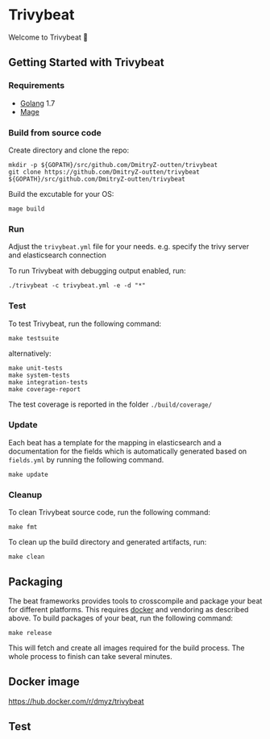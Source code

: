 # Trivybeat

Welcome to Trivybeat 👋

## Getting Started with Trivybeat

### Requirements

* [Golang](https://golang.org/dl/) 1.7
* [Mage](https://magefile.org/)

### Build from source code

Create directory and clone the repo:
```
mkdir -p ${GOPATH}/src/github.com/DmitryZ-outten/trivybeat
git clone https://github.com/DmitryZ-outten/trivybeat ${GOPATH}/src/github.com/DmitryZ-outten/trivybeat
```

Build the excutable for your OS:
```
mage build
```

### Run

Adjust the `trivybeat.yml` file for your needs. e.g. specify the trivy server and elasticsearch connection

To run Trivybeat with debugging output enabled, run:
```
./trivybeat -c trivybeat.yml -e -d "*"
```

### Test

To test Trivybeat, run the following command:

```
make testsuite
```

alternatively:
```
make unit-tests
make system-tests
make integration-tests
make coverage-report
```

The test coverage is reported in the folder `./build/coverage/`

### Update

Each beat has a template for the mapping in elasticsearch and a documentation for the fields
which is automatically generated based on `fields.yml` by running the following command.

```
make update
```

### Cleanup

To clean  Trivybeat source code, run the following command:

```
make fmt
```

To clean up the build directory and generated artifacts, run:

```
make clean
```

## Packaging

The beat frameworks provides tools to crosscompile and package your beat for different platforms. This requires [docker](https://www.docker.com/) and vendoring as described above. To build packages of your beat, run the following command:

```
make release
```

This will fetch and create all images required for the build process. The whole process to finish can take several minutes.

## Docker image

https://hub.docker.com/r/dmyz/trivybeat

## Test
